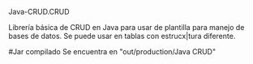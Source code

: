 Java-CRUD.CRUD

Librería básica de CRUD en Java para usar de plantilla para manejo de bases de datos.
Se puede usar en tablas con estrucx|tura diferente.

#Jar compilado
Se encuentra en "out/production/Java CRUD"
